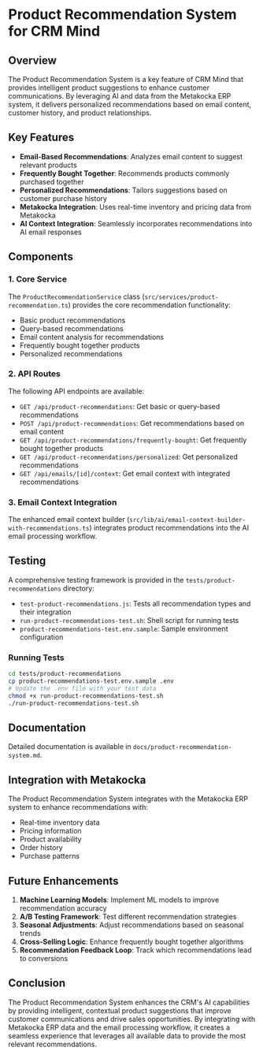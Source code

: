 # Product Recommendation System for CRM Mind

## Overview

The Product Recommendation System is a key feature of CRM Mind that provides intelligent product suggestions to enhance customer communications. By leveraging AI and data from the Metakocka ERP system, it delivers personalized recommendations based on email content, customer history, and product relationships.

## Key Features

- **Email-Based Recommendations**: Analyzes email content to suggest relevant products
- **Frequently Bought Together**: Recommends products commonly purchased together
- **Personalized Recommendations**: Tailors suggestions based on customer purchase history
- **Metakocka Integration**: Uses real-time inventory and pricing data from Metakocka
- **AI Context Integration**: Seamlessly incorporates recommendations into AI email responses

## Components

### 1. Core Service

The `ProductRecommendationService` class (`src/services/product-recommendation.ts`) provides the core recommendation functionality:

- Basic product recommendations
- Query-based recommendations
- Email content analysis for recommendations
- Frequently bought together products
- Personalized recommendations

### 2. API Routes

The following API endpoints are available:

- `GET /api/product-recommendations`: Get basic or query-based recommendations
- `POST /api/product-recommendations`: Get recommendations based on email content
- `GET /api/product-recommendations/frequently-bought`: Get frequently bought together products
- `GET /api/product-recommendations/personalized`: Get personalized recommendations
- `GET /api/emails/[id]/context`: Get email context with integrated recommendations

### 3. Email Context Integration

The enhanced email context builder (`src/lib/ai/email-context-builder-with-recommendations.ts`) integrates product recommendations into the AI email processing workflow.

## Testing

A comprehensive testing framework is provided in the `tests/product-recommendations` directory:

- `test-product-recommendations.js`: Tests all recommendation types and their integration
- `run-product-recommendations-test.sh`: Shell script for running tests
- `product-recommendations-test.env.sample`: Sample environment configuration

### Running Tests

```bash
cd tests/product-recommendations
cp product-recommendations-test.env.sample .env
# Update the .env file with your test data
chmod +x run-product-recommendations-test.sh
./run-product-recommendations-test.sh
```

## Documentation

Detailed documentation is available in `docs/product-recommendation-system.md`.

## Integration with Metakocka

The Product Recommendation System integrates with the Metakocka ERP system to enhance recommendations with:

- Real-time inventory data
- Pricing information
- Product availability
- Order history
- Purchase patterns

## Future Enhancements

1. **Machine Learning Models**: Implement ML models to improve recommendation accuracy
2. **A/B Testing Framework**: Test different recommendation strategies
3. **Seasonal Adjustments**: Adjust recommendations based on seasonal trends
4. **Cross-Selling Logic**: Enhance frequently bought together algorithms
5. **Recommendation Feedback Loop**: Track which recommendations lead to conversions

## Conclusion

The Product Recommendation System enhances the CRM's AI capabilities by providing intelligent, contextual product suggestions that improve customer communications and drive sales opportunities. By integrating with Metakocka ERP data and the email processing workflow, it creates a seamless experience that leverages all available data to provide the most relevant recommendations.
